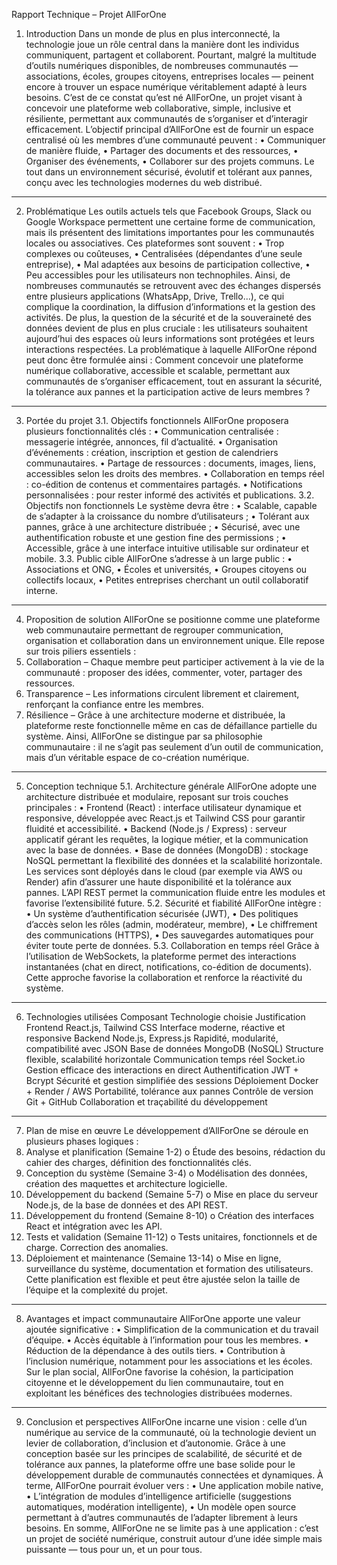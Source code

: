 Rapport Technique – Projet AllForOne
1. Introduction
Dans un monde de plus en plus interconnecté, la technologie joue un rôle central dans la manière dont les individus communiquent, partagent et collaborent. Pourtant, malgré la multitude d’outils numériques disponibles, de nombreuses communautés — associations, écoles, groupes citoyens, entreprises locales — peinent encore à trouver un espace numérique véritablement adapté à leurs besoins.
C’est de ce constat qu’est né AllForOne, un projet visant à concevoir une plateforme web collaborative, simple, inclusive et résiliente, permettant aux communautés de s’organiser et d’interagir efficacement.
L’objectif principal d’AllForOne est de fournir un espace centralisé où les membres d’une communauté peuvent :
•	Communiquer de manière fluide,
•	Partager des documents et des ressources,
•	Organiser des événements,
•	Collaborer sur des projets communs.
Le tout dans un environnement sécurisé, évolutif et tolérant aux pannes, conçu avec les technologies modernes du web distribué.
________________________________________
2. Problématique
Les outils actuels tels que Facebook Groups, Slack ou Google Workspace permettent une certaine forme de communication, mais ils présentent des limitations importantes pour les communautés locales ou associatives.
Ces plateformes sont souvent :
•	Trop complexes ou coûteuses,
•	Centralisées (dépendantes d’une seule entreprise),
•	Mal adaptées aux besoins de participation collective,
•	Peu accessibles pour les utilisateurs non technophiles.
Ainsi, de nombreuses communautés se retrouvent avec des échanges dispersés entre plusieurs applications (WhatsApp, Drive, Trello…), ce qui complique la coordination, la diffusion d’informations et la gestion des activités.
De plus, la question de la sécurité et de la souveraineté des données devient de plus en plus cruciale : les utilisateurs souhaitent aujourd’hui des espaces où leurs informations sont protégées et leurs interactions respectées.
La problématique à laquelle AllForOne répond peut donc être formulée ainsi :
Comment concevoir une plateforme numérique collaborative, accessible et scalable, permettant aux communautés de s’organiser efficacement, tout en assurant la sécurité, la tolérance aux pannes et la participation active de leurs membres ?
________________________________________
3. Portée du projet
3.1. Objectifs fonctionnels
AllForOne proposera plusieurs fonctionnalités clés :
•	Communication centralisée : messagerie intégrée, annonces, fil d’actualité.
•	Organisation d’événements : création, inscription et gestion de calendriers communautaires.
•	Partage de ressources : documents, images, liens, accessibles selon les droits des membres.
•	Collaboration en temps réel : co-édition de contenus et commentaires partagés.
•	Notifications personnalisées : pour rester informé des activités et publications.
3.2. Objectifs non fonctionnels
Le système devra être :
•	Scalable, capable de s’adapter à la croissance du nombre d’utilisateurs ;
•	Tolérant aux pannes, grâce à une architecture distribuée ;
•	Sécurisé, avec une authentification robuste et une gestion fine des permissions ;
•	Accessible, grâce à une interface intuitive utilisable sur ordinateur et mobile.
3.3. Public cible
AllForOne s’adresse à un large public :
•	Associations et ONG,
•	Écoles et universités,
•	Groupes citoyens ou collectifs locaux,
•	Petites entreprises cherchant un outil collaboratif interne.
________________________________________
4. Proposition de solution
AllForOne se positionne comme une plateforme web communautaire permettant de regrouper communication, organisation et collaboration dans un environnement unique.
Elle repose sur trois piliers essentiels :
1.	Collaboration – Chaque membre peut participer activement à la vie de la communauté : proposer des idées, commenter, voter, partager des ressources.
2.	Transparence – Les informations circulent librement et clairement, renforçant la confiance entre les membres.
3.	Résilience – Grâce à une architecture moderne et distribuée, la plateforme reste fonctionnelle même en cas de défaillance partielle du système.
Ainsi, AllForOne se distingue par sa philosophie communautaire : il ne s’agit pas seulement d’un outil de communication, mais d’un véritable espace de co-création numérique.
________________________________________
5. Conception technique
5.1. Architecture générale
AllForOne adopte une architecture distribuée et modulaire, reposant sur trois couches principales :
•	Frontend (React) : interface utilisateur dynamique et responsive, développée avec React.js et Tailwind CSS pour garantir fluidité et accessibilité.
•	Backend (Node.js / Express) : serveur applicatif gérant les requêtes, la logique métier, et la communication avec la base de données.
•	Base de données (MongoDB) : stockage NoSQL permettant la flexibilité des données et la scalabilité horizontale.
Les services sont déployés dans le cloud (par exemple via AWS ou Render) afin d’assurer une haute disponibilité et la tolérance aux pannes. L’API REST permet la communication fluide entre les modules et favorise l’extensibilité future.
5.2. Sécurité et fiabilité
AllForOne intègre :
•	Un système d’authentification sécurisée (JWT),
•	Des politiques d’accès selon les rôles (admin, modérateur, membre),
•	Le chiffrement des communications (HTTPS),
•	Des sauvegardes automatiques pour éviter toute perte de données.
5.3. Collaboration en temps réel
Grâce à l’utilisation de WebSockets, la plateforme permet des interactions instantanées (chat en direct, notifications, co-édition de documents). Cette approche favorise la collaboration et renforce la réactivité du système.
________________________________________
6. Technologies utilisées
Composant	Technologie choisie	Justification
Frontend	React.js, Tailwind CSS	Interface moderne, réactive et responsive
Backend	Node.js, Express.js	Rapidité, modularité, compatibilité avec JSON
Base de données	MongoDB (NoSQL)	Structure flexible, scalabilité horizontale
Communication temps réel	Socket.io	Gestion efficace des interactions en direct
Authentification	JWT + Bcrypt	Sécurité et gestion simplifiée des sessions
Déploiement	Docker + Render / AWS	Portabilité, tolérance aux pannes
Contrôle de version	Git + GitHub	Collaboration et traçabilité du développement
________________________________________
7. Plan de mise en œuvre
Le développement d’AllForOne se déroule en plusieurs phases logiques :
1.	Analyse et planification (Semaine 1-2)
o	Étude des besoins, rédaction du cahier des charges, définition des fonctionnalités clés.
2.	Conception du système (Semaine 3-4)
o	Modélisation des données, création des maquettes et architecture logicielle.
3.	Développement du backend (Semaine 5-7)
o	Mise en place du serveur Node.js, de la base de données et des API REST.
4.	Développement du frontend (Semaine 8-10)
o	Création des interfaces React et intégration avec les API.
5.	Tests et validation (Semaine 11-12)
o	Tests unitaires, fonctionnels et de charge. Correction des anomalies.
6.	Déploiement et maintenance (Semaine 13-14)
o	Mise en ligne, surveillance du système, documentation et formation des utilisateurs.
Cette planification est flexible et peut être ajustée selon la taille de l’équipe et la complexité du projet.
________________________________________
8. Avantages et impact communautaire
AllForOne apporte une valeur ajoutée significative :
•	Simplification de la communication et du travail d’équipe.
•	Accès équitable à l’information pour tous les membres.
•	Réduction de la dépendance à des outils tiers.
•	Contribution à l’inclusion numérique, notamment pour les associations et les écoles.
Sur le plan social, AllForOne favorise la cohésion, la participation citoyenne et le développement du lien communautaire, tout en exploitant les bénéfices des technologies distribuées modernes.
________________________________________
9. Conclusion et perspectives
AllForOne incarne une vision : celle d’un numérique au service de la communauté, où la technologie devient un levier de collaboration, d’inclusion et d’autonomie.
Grâce à une conception basée sur les principes de scalabilité, de sécurité et de tolérance aux pannes, la plateforme offre une base solide pour le développement durable de communautés connectées et dynamiques.
À terme, AllForOne pourrait évoluer vers :
•	Une application mobile native,
•	L’intégration de modules d’intelligence artificielle (suggestions automatiques, modération intelligente),
•	Un modèle open source permettant à d’autres communautés de l’adapter librement à leurs besoins.
En somme, AllForOne ne se limite pas à une application : c’est un projet de société numérique, construit autour d’une idée simple mais puissante — tous pour un, et un pour tous.

